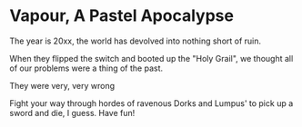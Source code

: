 # Vapour, A Pastel Apocalypse

The year is 20xx, the world has devolved into nothing short of ruin. 

When they flipped the switch and booted up the "Holy Grail", we thought all of our problems were a thing of the past.


They were very, very wrong

Fight your way through hordes of ravenous Dorks and Lumpus' to pick up a sword and die, I guess. Have fun!

